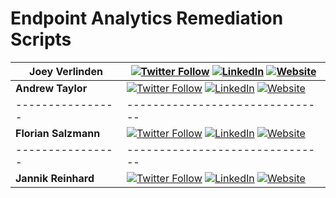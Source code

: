 # Endpoint Analytics Remediation Scripts

|**Joey Verlinden**|[![Twitter Follow](https://img.shields.io/badge/Twitter-1DA1F2?style=for-the-badge&logo=twitter&logoColor=white)](https://twitter.com/jvldn1)  [![LinkedIn](https://img.shields.io/badge/LinkedIn-0077B5?style=for-the-badge&logo=linkedin&logoColor=white)](https://www.linkedin.com/in/joeyverlinden/)  [![Website](https://img.shields.io/badge/website-000000?style=for-the-badge&logo=About.me&logoColor=white)](https://www.joeyverlinden.com/)|
|----------------|-------------------------------|
|**Andrew Taylor**|[![Twitter Follow](https://img.shields.io/badge/Twitter-1DA1F2?style=for-the-badge&logo=twitter&logoColor=white)](https://twitter.com/AndrewTaylor_2)  [![LinkedIn](https://img.shields.io/badge/LinkedIn-0077B5?style=for-the-badge&logo=linkedin&logoColor=white)](https://www.linkedin.com/in/andrew-taylor-41707916/)  [![Website](https://img.shields.io/badge/website-000000?style=for-the-badge&logo=About.me&logoColor=white)](https://andrewstaylor.com/)|
|----------------|-------------------------------|
|**Florian Salzmann**|[![Twitter Follow](https://img.shields.io/badge/Twitter-1DA1F2?style=for-the-badge&logo=twitter&logoColor=white)](https://twitter.com/FlorianSLZ/)  [![LinkedIn](https://img.shields.io/badge/LinkedIn-0077B5?style=for-the-badge&logo=linkedin&logoColor=white)](https://www.linkedin.com/in/fsalzmann/)  [![Website](https://img.shields.io/badge/website-000000?style=for-the-badge&logo=About.me&logoColor=white)](https://scloud.work/en/about)|
|----------------|-------------------------------|
|**Jannik Reinhard**|[![Twitter Follow](https://img.shields.io/badge/Twitter-1DA1F2?style=for-the-badge&logo=twitter&logoColor=white)](https://twitter.com/jannik_reinhard)  [![LinkedIn](https://img.shields.io/badge/LinkedIn-0077B5?style=for-the-badge&logo=linkedin&logoColor=white)](https://www.linkedin.com/in/jannik-r/)  [![Website](https://img.shields.io/badge/website-000000?style=for-the-badge&logo=About.me&logoColor=white)](https://jannikreinhard.com/)|
